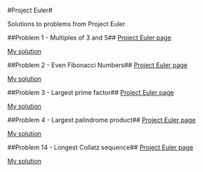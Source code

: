 #Project Euler#

Solutions to problems from Project Euler

##Problem 1 - Multiples of 3 and 5##
[Project Euler page](https://projecteuler.net/problem=1)

[My solution](https://github.com/randallreedjr/project-euler/tree/master/001-multiples)

##Problem 2 - Even Fibonacci Numbers##
[Project Euler page](https://projecteuler.net/problem=2)

[My solution](https://github.com/randallreedjr/project-euler/tree/master/002-even-fibonacci-numbers)

##Problem 3 - Largest prime factor##
[Project Euler page](https://projecteuler.net/problem=3)

[My solution](https://github.com/randallreedjr/project-euler/tree/master/largest-prime-factor)

##Problem 4 - Largest palindrome product##
[Project Euler page](https://projecteuler.net/problem=4)

[My solution](https://github.com/randallreedjr/project-euler/tree/master/largest-palindrome-euler)

##Problem 14 - Longest Collatz sequence##
[Project Euler page](https://projecteuler.net/problem=14)

[My solution](https://github.com/randallreedjr/project-euler/tree/master/longest-collatz)
